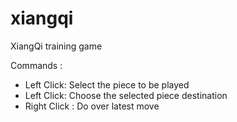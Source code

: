 # xiangqi
XiangQi training game

Commands :
- Left Click: Select the piece to be played
- Left Click: Choose the selected piece destination
- Right Click : Do over latest move
